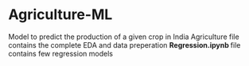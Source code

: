 # Agriculture-ML
Model to predict the production of a given crop in India
Agriculture file contains the complete EDA and data preperation
<b>Regression.ipynb </b>
file contains few regression models  
